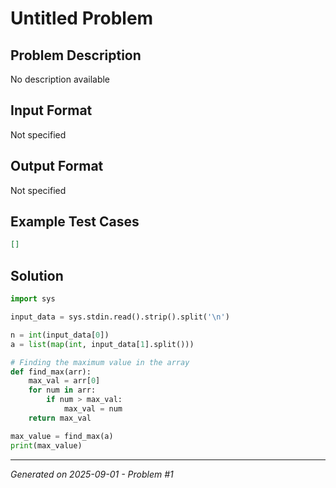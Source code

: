 # Untitled Problem

## Problem Description
No description available

## Input Format
Not specified

## Output Format
Not specified

## Example Test Cases
```json
[]
```

## Solution
```python
import sys

input_data = sys.stdin.read().strip().split('\n')

n = int(input_data[0])
a = list(map(int, input_data[1].split()))

# Finding the maximum value in the array
def find_max(arr):
    max_val = arr[0]
    for num in arr:
        if num > max_val:
            max_val = num
    return max_val

max_value = find_max(a)
print(max_value)
```

---
*Generated on 2025-09-01 - Problem #1*